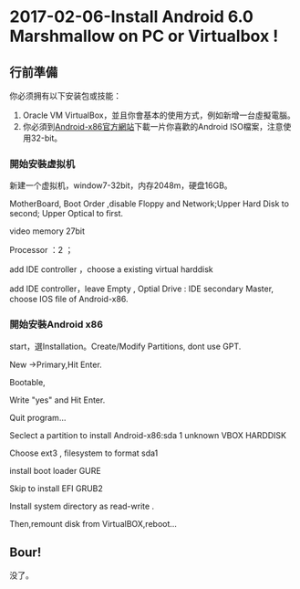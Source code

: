 # 2017-02-06-Install Android 6.0 Marshmallow on PC or Virtualbox !

## 行前準備

你必须拥有以下安装包或技能：

1. Oracle VM VirtualBox，並且你會基本的使用方式，例如新增一台虛擬電腦。
2. 你必須到[Android-x86官方網站](http://www.android-x86.org/download)下載一片你喜歡的Android ISO檔案，注意使用32-bit。

### 開始安裝虚拟机

新建一个虚拟机，window7-32bit，内存2048m，硬盘16GB。

MotherBoard, Boot Order ,disable Floppy and Network;Upper Hard Disk to second; Upper Optical to first.

video memory 27bit

Processor ：2 ；

add IDE controller ，choose a existing virtual harddisk

add IDE controller，leave Empty , Optial Drive : IDE secondary Master, choose IOS file of Android-x86.

### 開始安裝Android x86

start，選Installation。Create/Modify Partitions, dont use GPT.

New ->Primary,Hit Enter.

Bootable,

Write "yes" and Hit Enter.

Quit program…

Seclect a partition to install Android-x86:sda 1	unknown	VBOX HARDDISK

Choose ext3 , filesystem to format sda1

install boot loader GURE

Skip to install EFI GRUB2

Install system directory as read-write .

Then,remount disk from VirtualBOX,reboot...

## Bour!

没了。